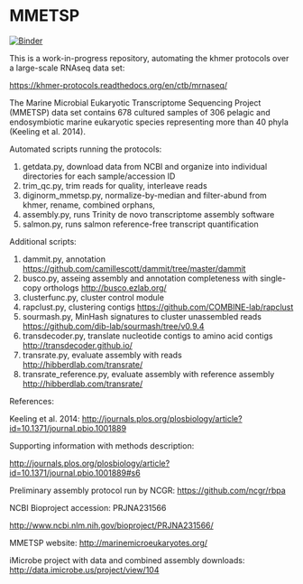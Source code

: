 # MMETSP

[![Binder](http://mybinder.org/badge.svg)](http://mybinder.org/repo/dib-lab/MMETSP)

This is a work-in-progress repository, automating the khmer protocols over a large-scale RNAseq data set:

https://khmer-protocols.readthedocs.org/en/ctb/mrnaseq/

The Marine Microbial Eukaryotic Transcriptome Sequencing Project (MMETSP) data set contains 678 cultured samples of 306 pelagic and endosymbiotic marine eukaryotic species representing more than 40 phyla (Keeling et al. 2014).

Automated scripts running the protocols:

1. getdata.py, download data from NCBI and organize into individual directories for each sample/accession ID
2. trim_qc.py, trim reads for quality, interleave reads
3. diginorm_mmetsp.py, normalize-by-median and filter-abund from khmer, rename, combined orphans,
4. assembly.py, runs Trinity de novo transcriptome assembly software 
5. salmon.py, runs salmon reference-free transcript quantification

Additional scripts:

1. dammit.py, annotation https://github.com/camillescott/dammit/tree/master/dammit
2. busco.py, asseing assembly and annotation completeness with single-copy orthologs http://busco.ezlab.org/
3. clusterfunc.py, cluster control module
4. rapclust.py, clustering contigs https://github.com/COMBINE-lab/rapclust
5. sourmash.py, MinHash signatures to cluster unassembled reads https://github.com/dib-lab/sourmash/tree/v0.9.4
6. transdecoder.py, translate nucleotide contigs to amino acid contigs http://transdecoder.github.io/
7. transrate.py, evaluate assembly with reads http://hibberdlab.com/transrate/
8. transrate_reference.py, evaluate assembly with reference assembly http://hibberdlab.com/transrate/

References:

Keeling et al. 2014: http://journals.plos.org/plosbiology/article?id=10.1371/journal.pbio.1001889

Supporting information with methods description: 

http://journals.plos.org/plosbiology/article?id=10.1371/journal.pbio.1001889#s6

Preliminary assembly protocol run by NCGR:
https://github.com/ncgr/rbpa

NCBI Bioproject accession: PRJNA231566

http://www.ncbi.nlm.nih.gov/bioproject/PRJNA231566/

MMETSP website: http://marinemicroeukaryotes.org/

iMicrobe project with data and combined assembly downloads: http://data.imicrobe.us/project/view/104
